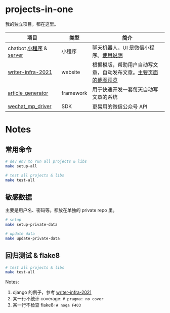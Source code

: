 # projects-in-one

我的独立项目，都在这里。

| 项目 | 类型 | 简介 |
| --- | --- | --- |
| chatbot [小程序](projects/miniapp-chatbot/) & [server](projects/chatbot-server/)  | 小程序 | 聊天机器人，UI 是微信小程序。[使用说明](versions-preview/chatbot)
| [writer-infra-2021](projects/writer-infra-2021/) | website | 根据模版，帮助用户自动写文章，自动发布文章。[主要页面的截图预览](versions-preview/writer-infra-2021/) |
| [article_generator](projects/article_generator/) | framework | 用于快速开发一套每天自动写文章的系统 |
| [wechat_mp_driver](projects/wechat_mp_driver/) | SDK | 更易用的微信公众号 API |


# Notes

## 常用命令

```bash
# dev env to run all projects & libs
make setup-all

# test all projects & libs
make test-all
```

## 敏感数据

主要是用户名、密码等。都放在单独的 private repo 里。

```bash
# setup
make setup-private-data

# update data
make update-private-data
```

## 回归测试 & flake8

```bash
# test all projects & libs
make test-all
```

Notes:

1. django 的例子，参考 [writer-infra-2021](projects/writer-infra-2021/)
2. 某一行不统计 coverage: `# pragma: no cover`
3. 某一行不检查 flake8: `# noqa F403`
